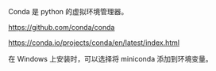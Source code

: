 Conda 是 python 的虚拟环境管理器。

https://github.com/conda/conda

https://conda.io/projects/conda/en/latest/index.html

在 Windows 上安装时，可以选择将 miniconda 添加到环境变量。